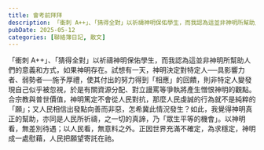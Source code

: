 ```yaml
---
title: 會考前拜拜
description: 「衝刺 A++」、「猜得全對」以祈禱神明保佑學生，而我認為這並非神明所幫助人們的意義和方式，如果神明存在。試想有一天，神明決定對特定人──具影響力者、弱勢者──施予厚禮，使其付出的努力得到「相應」的回……
pubDate: 2025-05-12
categories: [聯絡簿日記, 散文]
---
```


「衝刺 A++」、「猜得全對」以祈禱神明保佑學生，而我認為這並非神明所幫助人們的意義和方式，如果神明存在。試想有一天，神明決定對特定人──具影響力者、弱勢者──施予厚禮，使其付出的努力得到「相應」的回饋，則非特定人變發現自己似乎被忽視，於是有關資源分配、對立謾罵等爭執將產生憎恨神明的觀點。合宗教與普世價值，神明篤定不會從人民對抗，那麼人民虔誠的行為就不是純粹的「願」；又人民相信出發點向善而非惡，怎希冀此情況發生？如此，我覺得神明真正的幫助，亦同是人民所祈禱，之一切的真諦，乃「眾生平等的機會」。以神明看，無差別待遇；以人民看，無意料之外。正因世界充滿不確定，為求穩定，神明成一處慰藉，人民把願望寄託在祂。
